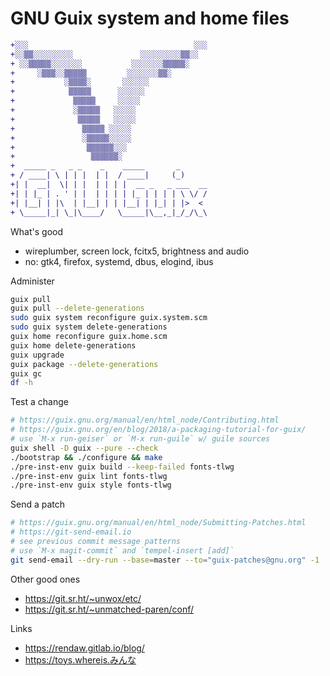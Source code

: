 # GNU Guix system and home files

```diff
+░░░                                     ░░░
+░░▒▒░░░░░░░░░               ░░░░░░░░░▒▒░░
+ ░░▒▒▒▒▒░░░░░░░           ░░░░░░░▒▒▒▒▒░
+     ░▒▒▒░░▒▒▒▒▒         ░░░░░░░▒▒░
+           ░▒▒▒▒░       ░░░░░░
+            ▒▒▒▒▒      ░░░░░░
+             ▒▒▒▒▒     ░░░░░
+             ░▒▒▒▒▒   ░░░░░
+              ▒▒▒▒▒   ░░░░░
+               ▒▒▒▒▒ ░░░░░
+               ░▒▒▒▒▒░░░░░
+                ▒▒▒▒▒▒░░░
+                 ▒▒▒▒▒▒░
+  _____ _   _ _    _    _____       _
+ / ____| \ | | |  | |  / ____|     (_)
+| |  __|  \| | |  | | | |  __ _   _ ___  __
+| | |_ | . ' | |  | | | | |_ | | | | \ \/ /
+| |__| | |\  | |__| | | |__| | |_| | |>  <
+ \_____|_| \_|\____/   \_____|\__,_|_/_/\_\
```


What's good
 * wireplumber, screen lock, fcitx5, brightness and audio
 * no: gtk4, firefox, systemd, dbus, elogind, ibus


Administer
```bash
guix pull
guix pull --delete-generations
sudo guix system reconfigure guix.system.scm
sudo guix system delete-generations
guix home reconfigure guix.home.scm
guix home delete-generations
guix upgrade
guix package --delete-generations
guix gc
df -h
```

Test a change
```bash
# https://guix.gnu.org/manual/en/html_node/Contributing.html
# https://guix.gnu.org/en/blog/2018/a-packaging-tutorial-for-guix/
# use `M-x run-geiser` or `M-x run-guile` w/ guile sources
guix shell -D guix --pure --check
./bootstrap && ./configure && make
./pre-inst-env guix build --keep-failed fonts-tlwg
./pre-inst-env guix lint fonts-tlwg
./pre-inst-env guix style fonts-tlwg
```

Send a patch
```bash
# https://guix.gnu.org/manual/en/html_node/Submitting-Patches.html
# https://git-send-email.io
# see previous commit message patterns
# use `M-x magit-commit` and `tempel-insert [add]`
git send-email --dry-run --base=master --to="guix-patches@gnu.org" -1
```

Other good ones
 * https://git.sr.ht/~unwox/etc/
 * https://git.sr.ht/~unmatched-paren/conf/

Links
 * https://rendaw.gitlab.io/blog/
 * https://toys.whereis.みんな
